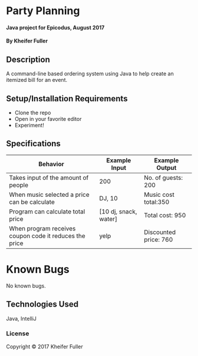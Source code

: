 # Party Planning
#### Java project for Epicodus, August 2017

#### By Kheifer Fuller

## Description

A command-line based ordering system using Java to help create an itemized bill for an event.

## Setup/Installation Requirements

* Clone the repo
* Open in your favorite editor
* Experiment!

## Specifications

| Behavior      | Example Input      | Example Output       |
| ------------- | ------------- | ------------- |
| Takes input of the amount of people | 200 | No. of guests: 200 |
| When music selected a price can be calculate | DJ, 10 | Music cost total:350 |
| Program can calculate total price | [10 dj, snack, water] | Total cost: 950|
| When program receives coupon code it reduces the price | yelp | Discounted price: 760 |


# Known Bugs

No known bugs.

## Technologies Used

Java, IntelliJ

### License

Copyright &copy; 2017 Kheifer Fuller

